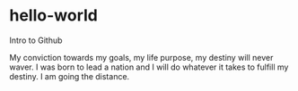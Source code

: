 # hello-world
Intro to Github

My conviction towards my goals, my life purpose, my destiny will never waver. 
I was born to lead a nation and I will do whatever it takes to fulfill my destiny.
I am going the distance.
